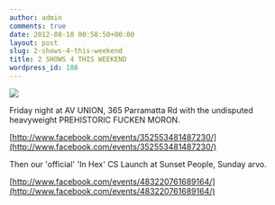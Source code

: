 ```yaml
---
author: admin
comments: true
date: 2012-08-10 00:58:50+00:00
layout: post
slug: 2-shows-4-this-weekend
title: 2 SHOWS 4 THIS WEEKEND
wordpress_id: 108
---
```



[![](http://www.secretbirds.net/wp-content/uploads/2012/08/187767_483220761689164_1145509481_n.jpeg)](http://www.secretbirds.net/wp-content/uploads/2012/08/187767_483220761689164_1145509481_n.jpeg)



Friday night at AV UNION, 365 Parramatta Rd with the undisputed heavyweight PREHISTORIC FUCKEN MORON.

[http://www.facebook.com/events/352553481487230/](http://www.facebook.com/events/352553481487230/)



Then our 'official' 'In Hex' CS Launch at Sunset People, Sunday arvo.

[http://www.facebook.com/events/483220761689164/](http://www.facebook.com/events/483220761689164/)



